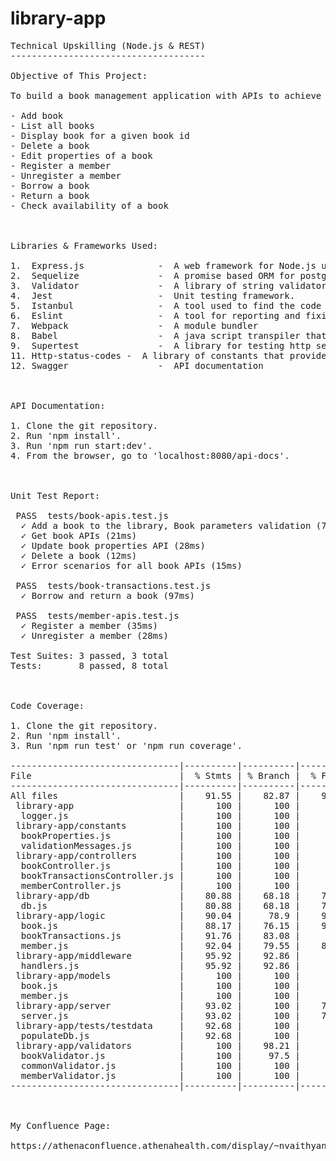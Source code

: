 # library-app
<pre>
Technical Upskilling (Node.js & REST)
-------------------------------------

Objective of This Project:

To build a book management application with APIs to achieve the following:

- Add book
- List all books
- Display book for a given book id
- Delete a book
- Edit properties of a book
- Register a member 
- Unregister a member
- Borrow a book
- Return a book
- Check availability of a book



Libraries & Frameworks Used:

1.  Express.js 				-  A web framework for Node.js using which we can assign handlers for requests, define routes, add middlewares etc.
2.  Sequelize  				-  A promise based ORM for postgres database. Wrapper around postgres operations.
3.  Validator  				-  A library of string validators.
4.  Jest       				-  Unit testing framework.
5.  Istanbul   				-  A tool used to find the code coverage of our application. 
6.  Eslint     				-  A tool for reporting and fixing styling, errors and enforcing coding standards.
7.  Webpack    				-  A module bundler
8.  Babel      				-  A java script transpiler that converts ES6 and above into ES5 java script that can run in any browser.
9.  Supertest  				-  A library for testing http servers.
11. Http-status-codes -  A library of constants that provide a user-readable way of returning status codes.
12. Swagger    				-  API documentation



API Documentation: 

1. Clone the git repository.
2. Run 'npm install'.
3. Run 'npm run start:dev'.
4. From the browser, go to 'localhost:8080/api-docs'.



Unit Test Report: 

 PASS  tests/book-apis.test.js
  ✓ Add a book to the library, Book parameters validation (75ms)
  ✓ Get book APIs (21ms)
  ✓ Update book properties API (28ms)
  ✓ Delete a book (12ms)
  ✓ Error scenarios for all book APIs (15ms)
	
 PASS  tests/book-transactions.test.js
  ✓ Borrow and return a book (97ms)

 PASS  tests/member-apis.test.js
  ✓ Register a member (35ms)
  ✓ Unregister a member (28ms)

Test Suites: 3 passed, 3 total
Tests:       8 passed, 8 total



Code Coverage: 

1. Clone the git repository.
2. Run 'npm install'.
3. Run 'npm run test' or 'npm run coverage'.

--------------------------------|----------|----------|----------|----------|-------------------|
File                            |  % Stmts | % Branch |  % Funcs |  % Lines | Uncovered Line #s |
--------------------------------|----------|----------|----------|----------|-------------------|
All files                       |    91.55 |    82.87 |    91.45 |    98.67 |                   |
 library-app                    |      100 |      100 |      100 |      100 |                   |
  logger.js                     |      100 |      100 |      100 |      100 |                   |
 library-app/constants          |      100 |      100 |      100 |      100 |                   |
  bookProperties.js             |      100 |      100 |      100 |      100 |                   |
  validationMessages.js         |      100 |      100 |      100 |      100 |                   |
 library-app/controllers        |      100 |      100 |      100 |      100 |                   |
  bookController.js             |      100 |      100 |      100 |      100 |                   |
  bookTransactionsController.js |      100 |      100 |      100 |      100 |                   |
  memberController.js           |      100 |      100 |      100 |      100 |                   |
 library-app/db                 |    80.88 |    68.18 |    71.43 |    92.59 |                   |
  db.js                         |    80.88 |    68.18 |    71.43 |    92.59 |              9,22 |
 library-app/logic              |    90.04 |     78.9 |    93.18 |      100 |                   |
  book.js                       |    88.17 |    76.15 |    95.24 |      100 |... 01,210,270,317 |
  bookTransactions.js           |    91.76 |    83.08 |       96 |      100 |     1,6,16,96,172 |
  member.js                     |    92.04 |    79.55 |    85.71 |      100 |         1,6,10,71 |
 library-app/middleware         |    95.92 |    92.86 |      100 |      100 |                   |
  handlers.js                   |    95.92 |    92.86 |      100 |      100 |                20 |
 library-app/models             |      100 |      100 |      100 |      100 |                   |
  book.js                       |      100 |      100 |      100 |      100 |                   |
  member.js                     |      100 |      100 |      100 |      100 |                   |
 library-app/server             |    93.02 |      100 |    71.43 |    92.11 |                   |
  server.js                     |    93.02 |      100 |    71.43 |    92.11 |          56,57,61 |
 library-app/tests/testdata     |    92.68 |      100 |       90 |      100 |                   |
  populateDb.js                 |    92.68 |      100 |       90 |      100 |                   |
 library-app/validators         |      100 |    98.21 |      100 |      100 |                   |
  bookValidator.js              |      100 |     97.5 |      100 |      100 |                51 |
  commonValidator.js            |      100 |      100 |      100 |      100 |                   |
  memberValidator.js            |      100 |      100 |      100 |      100 |                   |
--------------------------------|----------|----------|----------|----------|-------------------|



My Confluence Page: 

https://athenaconfluence.athenahealth.com/display/~nvaithyanathan/Technical+Upskilling

</pre>
